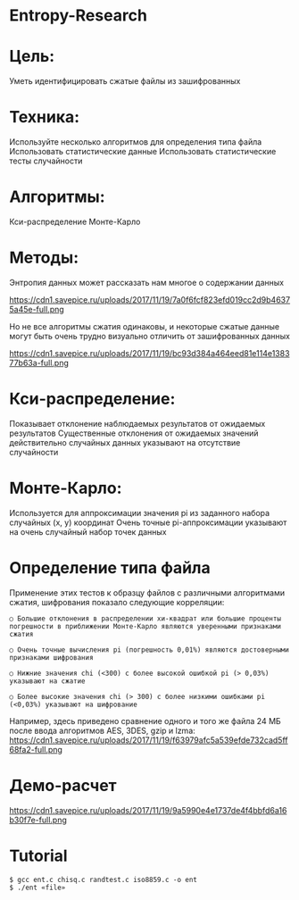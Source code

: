 # Entropy-Research

# Цель:
Уметь идентифицировать сжатые файлы из зашифрованных

# Техника:
Используйте несколько алгоритмов для определения типа файла
Использовать статистические данные
Использовать статистические тесты случайности

# Алгоритмы:
Кси-распределение 
Монте-Карло

# Методы: 
Энтропия данных может рассказать нам многое о содержании данных

https://cdn1.savepice.ru/uploads/2017/11/19/7a0f6fcf823efd019cc2d9b46375a45e-full.png

Но не все алгоритмы сжатия одинаковы, и некоторые сжатые данные могут быть очень трудно визуально отличить от зашифрованных данных

https://cdn1.savepice.ru/uploads/2017/11/19/bc93d384a464eed81e114e138377b63a-full.png

# Кси-распределение:
Показывает отклонение наблюдаемых результатов от ожидаемых результатов
Существенные отклонения от ожидаемых значений действительно случайных данных указывают на отсутствие случайности


# Монте-Карло:
Используется для аппроксимации значения pi из заданного набора случайных (x, y) координат
Очень точные pi-аппроксимации указывают на очень случайный набор точек данных

# Определение типа файла

Применение этих тестов к образцу файлов с различными алгоритмами сжатия, шифрования показало следующие корреляции:
```ShellSession
○ Большие отклонения в распределении хи-квадрат или большие проценты погрешности в приближении Монте-Карло являются уверенными признаками сжатия

○ Очень точные вычисления pi (погрешность 0,01%) являются достоверными признаками шифрования

○ Нижние значения chi (<300) с более высокой ошибкой pi (> 0,03%) указывают на сжатие

○ Более высокие значения chi (> 300) с более низкими ошибками pi (<0,03%) указывают на шифрование
```

Например, здесь приведено сравнение одного и того же файла 24 МБ после ввода алгоритмов AES, 3DES, gzip и lzma:
https://cdn1.savepice.ru/uploads/2017/11/19/f63979afc5a539efde732cad5ff68fa2-full.png

# Демо-расчет
https://cdn1.savepice.ru/uploads/2017/11/19/9a5990e4e1737de4f4bbfd6a16b30f7e-full.png

# Tutorial 
```ShellSession
$ gcc ent.c chisq.c randtest.c iso8859.c -o ent 
$ ./ent «file»
```
